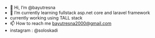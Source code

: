 - 👋 Hi, I’m @bayutresna
- 🌱 I’m currently learning fullstack asp.net core and laravel framework
- currently working using TALL stack
- 📫 How to reach me bayutresna2000@gmail.com
- instagram : @soloskadi

<!---
bayutresna/bayutresna is a ✨ special ✨ repository because its `README.md` (this file) appears on your GitHub profile.
You can click the Preview link to take a look at your changes.
--->
